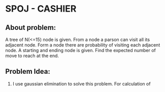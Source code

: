 # SPOJ - CASHIER

## About problem:  
A tree of N(<=15) node is given. From a node a parson can visit all its adjacent node. Form a node there are probability of visiting each adjacent node. A starting and ending node is given. Find the expected number of move to reach at the end. 
  

## Problem Idea:  

 1. I use gaussian elimination to solve this problem. For calculation of

<!--stackedit_data:
eyJoaXN0b3J5IjpbMTA1Mjc3Mzg2NSwxNTM2MDY2MzIzXX0=
-->